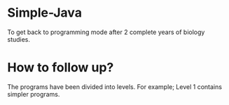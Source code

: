 # Simple-Java
To get back to programming mode after 2 complete years of biology studies.
# How to follow up?
The programs have been divided into levels. For example; Level 1 contains simpler programs. 
